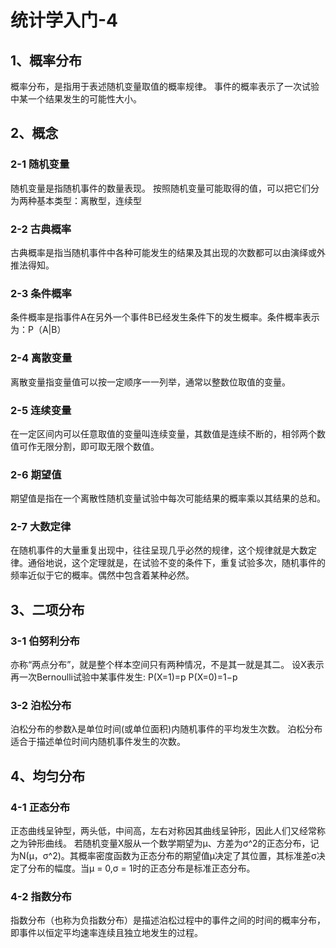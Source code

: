 # 统计学入门-4
## 1、概率分布
概率分布，是指用于表述随机变量取值的概率规律。
事件的概率表示了一次试验中某一个结果发生的可能性大小。

## 2、概念
### 2-1 随机变量
随机变量是指随机事件的数量表现。
按照随机变量可能取得的值，可以把它们分为两种基本类型：离散型，连续型
### 2-2 古典概率
古典概率是指当随机事件中各种可能发生的结果及其出现的次数都可以由演绎或外推法得知。
### 2-3 条件概率
条件概率是指事件A在另外一个事件B已经发生条件下的发生概率。条件概率表示为：P（A|B）
### 2-4 离散变量
离散变量指变量值可以按一定顺序一一列举，通常以整数位取值的变量。
### 2-5 连续变量
在一定区间内可以任意取值的变量叫连续变量，其数值是连续不断的，相邻两个数值可作无限分割，即可取无限个数值。
### 2-6 期望值
期望值是指在一个离散性随机变量试验中每次可能结果的概率乘以其结果的总和。
### 2-7 大数定律
在随机事件的大量重复出现中，往往呈现几乎必然的规律，这个规律就是大数定律。通俗地说，这个定理就是，在试验不变的条件下，重复试验多次，随机事件的频率近似于它的概率。偶然中包含着某种必然。

## 3、二项分布
### 3-1 伯努利分布
亦称“两点分布”，就是整个样本空间只有两种情况，不是其一就是其二。
设X表示再一次Bernoulli试验中某事件发生:
P(X=1)=p
P(X=0)=1−p
### 3-2 泊松分布 
泊松分布的参数λ是单位时间(或单位面积)内随机事件的平均发生次数。 
泊松分布适合于描述单位时间内随机事件发生的次数。


## 4、均匀分布
### 4-1 正态分布
正态曲线呈钟型，两头低，中间高，左右对称因其曲线呈钟形，因此人们又经常称之为钟形曲线。
若随机变量X服从一个数学期望为μ、方差为σ^2的正态分布，记为N(μ，σ^2)。其概率密度函数为正态分布的期望值μ决定了其位置，其标准差σ决定了分布的幅度。当μ = 0,σ = 1时的正态分布是标准正态分布。
### 4-2 指数分布
指数分布（也称为负指数分布）是描述泊松过程中的事件之间的时间的概率分布，即事件以恒定平均速率连续且独立地发生的过程。